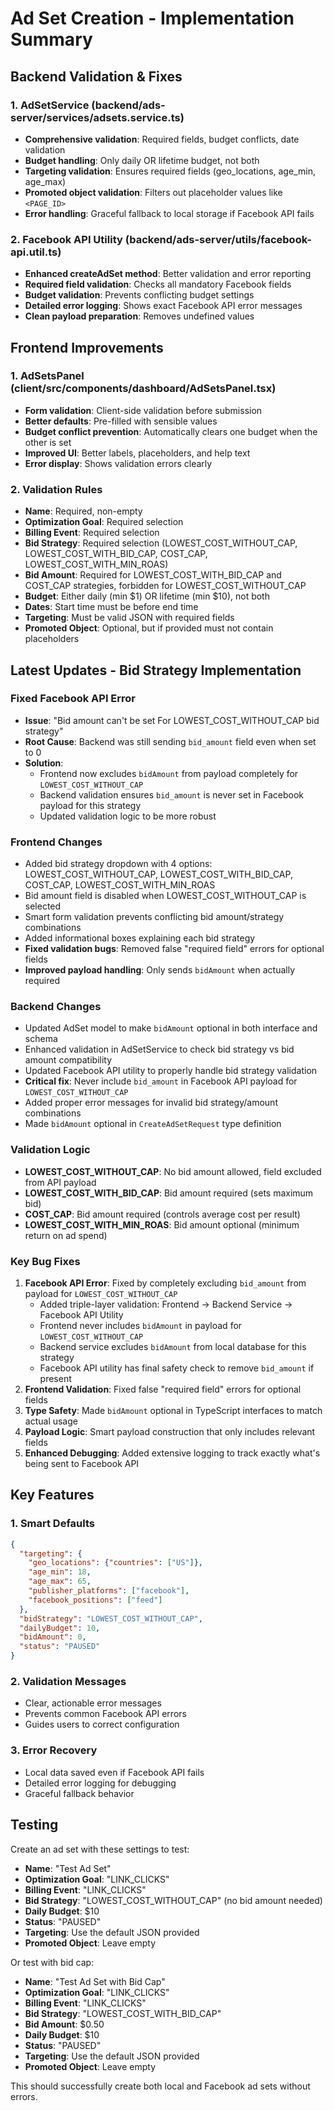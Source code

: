 # Ad Set Creation - Implementation Summary

## Backend Validation & Fixes

### 1. AdSetService (backend/ads-server/services/adsets.service.ts)
- **Comprehensive validation**: Required fields, budget conflicts, date validation
- **Budget handling**: Only daily OR lifetime budget, not both
- **Targeting validation**: Ensures required fields (geo_locations, age_min, age_max)
- **Promoted object validation**: Filters out placeholder values like `<PAGE_ID>`
- **Error handling**: Graceful fallback to local storage if Facebook API fails

### 2. Facebook API Utility (backend/ads-server/utils/facebook-api.util.ts)
- **Enhanced createAdSet method**: Better validation and error reporting
- **Required field validation**: Checks all mandatory Facebook fields
- **Budget validation**: Prevents conflicting budget settings
- **Detailed error logging**: Shows exact Facebook API error messages
- **Clean payload preparation**: Removes undefined values

## Frontend Improvements

### 1. AdSetsPanel (client/src/components/dashboard/AdSetsPanel.tsx)
- **Form validation**: Client-side validation before submission
- **Better defaults**: Pre-filled with sensible values
- **Budget conflict prevention**: Automatically clears one budget when the other is set
- **Improved UI**: Better labels, placeholders, and help text
- **Error display**: Shows validation errors clearly

### 2. Validation Rules
- **Name**: Required, non-empty
- **Optimization Goal**: Required selection
- **Billing Event**: Required selection
- **Bid Strategy**: Required selection (LOWEST_COST_WITHOUT_CAP, LOWEST_COST_WITH_BID_CAP, COST_CAP, LOWEST_COST_WITH_MIN_ROAS)
- **Bid Amount**: Required for LOWEST_COST_WITH_BID_CAP and COST_CAP strategies, forbidden for LOWEST_COST_WITHOUT_CAP
- **Budget**: Either daily (min $1) OR lifetime (min $10), not both
- **Dates**: Start time must be before end time
- **Targeting**: Must be valid JSON with required fields
- **Promoted Object**: Optional, but if provided must not contain placeholders

## Latest Updates - Bid Strategy Implementation

### Fixed Facebook API Error
- **Issue**: "Bid amount can't be set For LOWEST_COST_WITHOUT_CAP bid strategy"
- **Root Cause**: Backend was still sending `bid_amount` field even when set to 0
- **Solution**: 
  - Frontend now excludes `bidAmount` from payload completely for `LOWEST_COST_WITHOUT_CAP`
  - Backend validation ensures `bid_amount` is never set in Facebook payload for this strategy
  - Updated validation logic to be more robust

### Frontend Changes
- Added bid strategy dropdown with 4 options: LOWEST_COST_WITHOUT_CAP, LOWEST_COST_WITH_BID_CAP, COST_CAP, LOWEST_COST_WITH_MIN_ROAS
- Bid amount field is disabled when LOWEST_COST_WITHOUT_CAP is selected
- Smart form validation prevents conflicting bid amount/strategy combinations
- Added informational boxes explaining each bid strategy
- **Fixed validation bugs**: Removed false "required field" errors for optional fields
- **Improved payload handling**: Only sends `bidAmount` when actually required

### Backend Changes
- Updated AdSet model to make `bidAmount` optional in both interface and schema
- Enhanced validation in AdSetService to check bid strategy vs bid amount compatibility
- Updated Facebook API utility to properly handle bid strategy validation
- **Critical fix**: Never include `bid_amount` in Facebook API payload for `LOWEST_COST_WITHOUT_CAP`
- Added proper error messages for invalid bid strategy/amount combinations
- Made `bidAmount` optional in `CreateAdSetRequest` type definition

### Validation Logic
- **LOWEST_COST_WITHOUT_CAP**: No bid amount allowed, field excluded from API payload
- **LOWEST_COST_WITH_BID_CAP**: Bid amount required (sets maximum bid)
- **COST_CAP**: Bid amount required (controls average cost per result)
- **LOWEST_COST_WITH_MIN_ROAS**: Bid amount optional (minimum return on ad spend)

### Key Bug Fixes
1. **Facebook API Error**: Fixed by completely excluding `bid_amount` from payload for `LOWEST_COST_WITHOUT_CAP`
   - Added triple-layer validation: Frontend → Backend Service → Facebook API Utility
   - Frontend never includes `bidAmount` in payload for `LOWEST_COST_WITHOUT_CAP`
   - Backend service excludes `bidAmount` from local database for this strategy
   - Facebook API utility has final safety check to remove `bid_amount` if present
2. **Frontend Validation**: Fixed false "required field" errors for optional fields
3. **Type Safety**: Made `bidAmount` optional in TypeScript interfaces to match actual usage
4. **Payload Logic**: Smart payload construction that only includes relevant fields
5. **Enhanced Debugging**: Added extensive logging to track exactly what's being sent to Facebook API

## Key Features

### 1. Smart Defaults
```json
{
  "targeting": {
    "geo_locations": {"countries": ["US"]},
    "age_min": 18,
    "age_max": 65,
    "publisher_platforms": ["facebook"],
    "facebook_positions": ["feed"]
  },
  "bidStrategy": "LOWEST_COST_WITHOUT_CAP",
  "dailyBudget": 10,
  "bidAmount": 0,
  "status": "PAUSED"
}
```

### 2. Validation Messages
- Clear, actionable error messages
- Prevents common Facebook API errors
- Guides users to correct configuration

### 3. Error Recovery
- Local data saved even if Facebook API fails
- Detailed error logging for debugging
- Graceful fallback behavior

## Testing
Create an ad set with these settings to test:
- **Name**: "Test Ad Set"
- **Optimization Goal**: "LINK_CLICKS"
- **Billing Event**: "LINK_CLICKS"
- **Bid Strategy**: "LOWEST_COST_WITHOUT_CAP" (no bid amount needed)
- **Daily Budget**: $10
- **Status**: "PAUSED"
- **Targeting**: Use the default JSON provided
- **Promoted Object**: Leave empty

Or test with bid cap:
- **Name**: "Test Ad Set with Bid Cap"
- **Optimization Goal**: "LINK_CLICKS"
- **Billing Event**: "LINK_CLICKS"
- **Bid Strategy**: "LOWEST_COST_WITH_BID_CAP"
- **Bid Amount**: $0.50
- **Daily Budget**: $10
- **Status**: "PAUSED"
- **Targeting**: Use the default JSON provided
- **Promoted Object**: Leave empty

This should successfully create both local and Facebook ad sets without errors.
